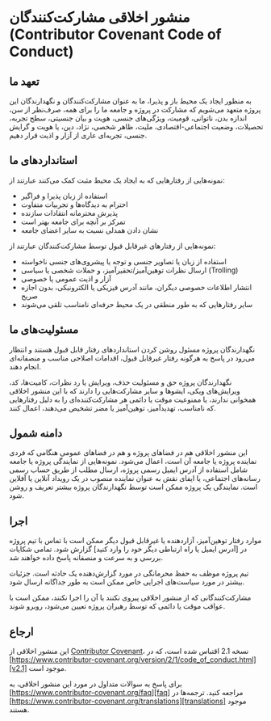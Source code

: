 # منشور اخلاقی مشارکت‌کنندگان (Contributor Covenant Code of Conduct)

## تعهد ما

به منظور ایجاد یک محیط باز و پذیرا، ما به عنوان مشارکت‌کنندگان و نگهدارندگان این پروژه متعهد می‌شویم که مشارکت در پروژه و جامعه ما را برای همه، صرف‌نظر از سن، اندازه بدن، ناتوانی، قومیت، ویژگی‌های جنسی، هویت و بیان جنسیتی، سطح تجربه، تحصیلات، وضعیت اجتماعی-اقتصادی، ملیت، ظاهر شخصی، نژاد، دین، یا هویت و گرایش جنسی، تجربه‌ای عاری از آزار و اذیت قرار دهیم.

## استانداردهای ما

نمونه‌هایی از رفتارهایی که به ایجاد یک محیط مثبت کمک می‌کنند عبارتند از:

*   استفاده از زبان پذیرا و فراگیر
*   احترام به دیدگاه‌ها و تجربیات متفاوت
*   پذیرش محترمانه انتقادات سازنده
*   تمرکز بر آنچه برای جامعه بهتر است
*   نشان دادن همدلی نسبت به سایر اعضای جامعه

نمونه‌هایی از رفتارهای غیرقابل قبول توسط مشارکت‌کنندگان عبارتند از:

*   استفاده از زبان یا تصاویر جنسی و توجه یا پیشروی‌های جنسی ناخواسته
*   ارسال نظرات توهین‌آمیز/تحقیرآمیز، و حملات شخصی یا سیاسی (Trolling)
*   آزار و اذیت عمومی یا خصوصی
*   انتشار اطلاعات خصوصی دیگران، مانند آدرس فیزیکی یا الکترونیکی، بدون اجازه صریح
*   سایر رفتارهایی که به طور منطقی در یک محیط حرفه‌ای نامناسب تلقی می‌شوند

## مسئولیت‌های ما

نگهدارندگان پروژه مسئول روشن کردن استانداردهای رفتار قابل قبول هستند و انتظار می‌رود در پاسخ به هرگونه رفتار غیرقابل قبول، اقدامات اصلاحی مناسب و منصفانه‌ای انجام دهند.

نگهدارندگان پروژه حق و مسئولیت حذف، ویرایش یا رد نظرات، کامیت‌ها، کد، ویرایش‌های ویکی، ایشوها و سایر مشارکت‌هایی را دارند که با این منشور اخلاقی همخوانی ندارند، یا ممنوعیت موقت یا دائمی هر مشارکت‌کننده‌ای را به دلیل رفتارهایی که نامناسب، تهدیدآمیز، توهین‌آمیز یا مضر تشخیص می‌دهند، اعمال کنند.

## دامنه شمول

این منشور اخلاقی هم در فضاهای پروژه و هم در فضاهای عمومی هنگامی که فردی نماینده پروژه یا جامعه آن است، اعمال می‌شود. نمونه‌هایی از نمایندگی پروژه یا جامعه شامل استفاده از آدرس ایمیل رسمی پروژه، ارسال مطلب از طریق حساب رسمی رسانه‌های اجتماعی، یا ایفای نقش به عنوان نماینده منصوب در یک رویداد آنلاین یا آفلاین است. نمایندگی یک پروژه ممکن است توسط نگهدارندگان پروژه بیشتر تعریف و روشن شود.

## اجرا

موارد رفتار توهین‌آمیز، آزاردهنده یا غیرقابل قبول دیگر ممکن است با تماس با تیم پروژه در [آدرس ایمیل یا راه ارتباطی دیگر خود را وارد کنید] گزارش شود. تمامی شکایات بررسی و به سرعت و منصفانه پاسخ داده خواهند شد.

تیم پروژه موظف به حفظ محرمانگی در مورد گزارش‌دهنده یک حادثه است. جزئیات بیشتر در مورد سیاست‌های اجرایی خاص ممکن است به طور جداگانه ارسال شود.

مشارکت‌کنندگانی که از منشور اخلاقی پیروی نکنند یا آن را اجرا نکنند، ممکن است با عواقب موقت یا دائمی که توسط رهبران پروژه تعیین می‌شود، روبرو شوند.

## ارجاع

این منشور اخلاقی از [Contributor Covenant][homepage]، نسخه 2.1 اقتباس شده است، که در [https://www.contributor-covenant.org/version/2/1/code_of_conduct.html][v2.1] موجود است.

[homepage]: https://www.contributor-covenant.org
[v2.1]: https://www.contributor-covenant.org/version/2/1/code_of_conduct.html

برای پاسخ به سوالات متداول در مورد این منشور اخلاقی، به [https://www.contributor-covenant.org/faq][faq] مراجعه کنید. ترجمه‌ها در [https://www.contributor-covenant.org/translations][translations] موجود هستند.

[faq]: https://www.contributor-covenant.org/faq
[translations]: https://www.contributor-covenant.org/translations
